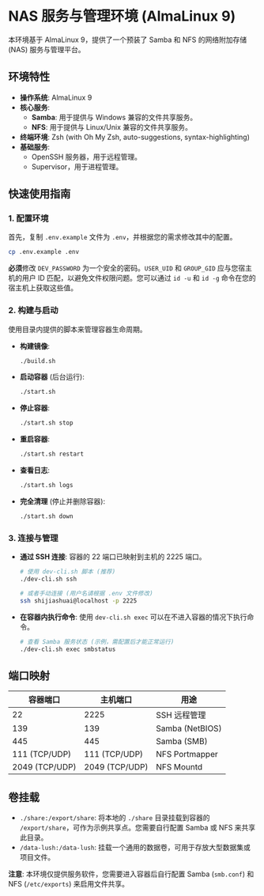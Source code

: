 # NAS 服务与管理环境 (AlmaLinux 9)

本环境基于 AlmaLinux 9，提供了一个预装了 Samba 和 NFS 的网络附加存储 (NAS) 服务与管理平台。

## 环境特性

- **操作系统**: AlmaLinux 9
- **核心服务**:
  - **Samba**: 用于提供与 Windows 兼容的文件共享服务。
  - **NFS**: 用于提供与 Linux/Unix 兼容的文件共享服务。
- **终端环境**: Zsh (with Oh My Zsh, auto-suggestions, syntax-highlighting)
- **基础服务**:
  - OpenSSH 服务器，用于远程管理。
  - Supervisor，用于进程管理。

## 快速使用指南

### 1. 配置环境

首先，复制 `.env.example` 文件为 `.env`，并根据您的需求修改其中的配置。

```bash
cp .env.example .env
```

**必须**修改 `DEV_PASSWORD` 为一个安全的密码。`USER_UID` 和 `GROUP_GID` 应与您宿主机的用户 ID 匹配，以避免文件权限问题。您可以通过 `id -u` 和 `id -g` 命令在您的宿主机上获取这些值。

### 2. 构建与启动

使用目录内提供的脚本来管理容器生命周期。

- **构建镜像**:
  ```bash
  ./build.sh
  ```
- **启动容器** (后台运行):
  ```bash
  ./start.sh
  ```
- **停止容器**:
  ```bash
  ./start.sh stop
  ```
- **重启容器**:
  ```bash
  ./start.sh restart
  ```
- **查看日志**:
  ```bash
  ./start.sh logs
  ```
- **完全清理** (停止并删除容器):
  ```bash
  ./start.sh down
  ```

### 3. 连接与管理

- **通过 SSH 连接**:
  容器的 22 端口已映射到主机的 2225 端口。
  ```bash
  # 使用 dev-cli.sh 脚本 (推荐)
  ./dev-cli.sh ssh

  # 或者手动连接 (用户名请根据 .env 文件修改)
  ssh shijiashuai@localhost -p 2225
  ```

- **在容器内执行命令**:
  使用 `dev-cli.sh exec` 可以在不进入容器的情况下执行命令。
  ```bash
  # 查看 Samba 服务状态 (示例，需配置后才能正常运行)
  ./dev-cli.sh exec smbstatus
  ```

## 端口映射

| 容器端口      | 主机端口      | 用途        |
|---------------|---------------|-------------|
| 22            | 2225          | SSH 远程管理|
| 139           | 139           | Samba (NetBIOS) |
| 445           | 445           | Samba (SMB) |
| 111 (TCP/UDP) | 111 (TCP/UDP) | NFS Portmapper |
| 2049 (TCP/UDP)| 2049 (TCP/UDP)| NFS Mountd  |

## 卷挂载

- `./share:/export/share`: 将本地的 `./share` 目录挂载到容器的 `/export/share`，可作为示例共享点。您需要自行配置 Samba 或 NFS 来共享此目录。
- `/data-lush:/data-lush`: 挂载一个通用的数据卷，可用于存放大型数据集或项目文件。

**注意**: 本环境仅提供服务软件，您需要进入容器后自行配置 Samba (`smb.conf`) 和 NFS (`/etc/exports`) 来启用文件共享。
